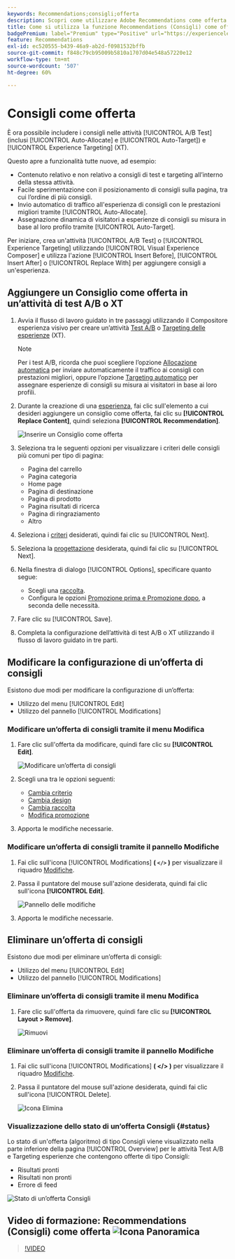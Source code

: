 ```yaml
---
keywords: Recommendations;consigli;offerta
description: Scopri come utilizzare Adobe Recommendations come offerta all’interno di test A/B (tra cui Allocazione automatica e Targeting automatico) e attività di Experience Targeting (XT).
title: Come si utilizza la funzione Recommendations (Consigli) come offerta in altri tipi di attività?
badgePremium: label="Premium" type="Positive" url="https://experienceleague.adobe.com/docs/target/using/introduction/intro.html?lang=it#premium newtab=true" tooltip="Scopri cosa è incluso in Target Premium."
feature: Recommendations
exl-id: ec520555-b439-46a9-ab2d-f0981532bffb
source-git-commit: f848c79cb95009b5810a1707d04e548a57220e12
workflow-type: tm+mt
source-wordcount: '507'
ht-degree: 60%

---
```


# Consigli come offerta

È ora possibile includere i consigli nelle attività [!UICONTROL A/B Test] (inclusi [!UICONTROL Auto-Allocate] e [!UICONTROL Auto-Target]) e [!UICONTROL Experience Targeting] (XT).

Questo apre a funzionalità tutte nuove, ad esempio:

* Contenuto relativo e non relativo a consigli di test e targeting all’interno della stessa attività.
* Facile sperimentazione con il posizionamento di consigli sulla pagina, tra cui l’ordine di più consigli.
* Invio automatico di traffico all&#39;esperienza di consigli con le prestazioni migliori tramite [!UICONTROL Auto-Allocate].
* Assegnazione dinamica di visitatori a esperienze di consigli su misura in base al loro profilo tramite [!UICONTROL Auto-Target].

Per iniziare, crea un&#39;attività [!UICONTROL A/B Test] o [!UICONTROL Experience Targeting] utilizzando [!UICONTROL Visual Experience Composer] e utilizza l&#39;azione [!UICONTROL Insert Before], [!UICONTROL Insert After] o [!UICONTROL Replace With] per aggiungere consigli a un&#39;esperienza.

## Aggiungere un Consiglio come offerta in un’attività di test A/B o XT

1. Avvia il flusso di lavoro guidato in tre passaggi utilizzando il Compositore esperienza visivo per creare un’attività [Test A/B](/help/main/c-activities/t-test-ab/t-test-create-ab/test-create-ab.md) o [Targeting delle esperienze](/help/main/c-activities/t-experience-target/t-xt-create/xt-create.md) (XT).

   >[!NOTE]
   >
   >Per i test A/B, ricorda che puoi scegliere l’opzione [Allocazione automatica](/help/main/c-activities/automated-traffic-allocation/automated-traffic-allocation.md) per inviare automaticamente il traffico ai consigli con prestazioni migliori, oppure l’opzione [Targeting automatico](/help/main/c-activities/auto-target/auto-target-to-optimize.md) per assegnare esperienze di consigli su misura ai visitatori in base ai loro profili.

1. Durante la creazione di una [esperienza](/help/main/c-experiences/c-visual-experience-composer/viztarget-options.md), fai clic sull&#39;elemento a cui desideri aggiungere un consiglio come offerta, fai clic su **[!UICONTROL Replace Content]**, quindi seleziona **[!UICONTROL Recommendation]**.

   ![Inserire un Consiglio come offerta](/help/main/c-recommendations/t-create-recs-activity/assets/recs-as-offer.png)

1. Seleziona tra le seguenti opzioni per visualizzare i criteri delle consigli più comuni per tipo di pagina:

   * Pagina del carrello
   * Pagina categoria
   * Home page
   * Pagina di destinazione
   * Pagina di prodotto
   * Pagina risultati di ricerca
   * Pagina di ringraziamento
   * Altro

1. Seleziona i [criteri](/help/main/c-recommendations/c-algorithms/algorithms.md) desiderati, quindi fai clic su [!UICONTROL Next].
1. Seleziona la [progettazione](/help/main/c-recommendations/c-design-overview/design-overview.md) desiderata, quindi fai clic su [!UICONTROL Next].
1. Nella finestra di dialogo [!UICONTROL Options], specificare quanto segue:

   * Scegli una [raccolta](/help/main/c-recommendations/c-products/collections.md).
   * Configura le opzioni [Promozione prima e Promozione dopo](/help/main/c-recommendations/t-create-recs-activity/adding-promotions.md), a seconda delle necessità.

1. Fare clic su [!UICONTROL Save].
1. Completa la configurazione dell’attività di test A/B o XT utilizzando il flusso di lavoro guidato in tre parti.

## Modificare la configurazione di un’offerta di consigli

Esistono due modi per modificare la configurazione di un’offerta:

* Utilizzo del menu [!UICONTROL Edit]
* Utilizzo del pannello [!UICONTROL Modifications]

### Modificare un’offerta di consigli tramite il menu Modifica

1. Fare clic sull&#39;offerta da modificare, quindi fare clic su **[!UICONTROL Edit]**.

   ![Modificare un’offerta di consigli](/help/main/c-recommendations/assets/recs-offer-edit.png)

1. Scegli una tra le opzioni seguenti:

   * [Cambia criterio](/help/main/c-recommendations/c-algorithms/algorithms.md)
   * [Cambia design](/help/main/c-recommendations/c-design-overview/design-overview.md)
   * [Cambia raccolta](/help/main/c-recommendations/c-products/collections.md)
   * [Modifica promozione](/help/main/c-recommendations/t-create-recs-activity/adding-promotions.md)

1. Apporta le modifiche necessarie.

### Modificare un’offerta di consigli tramite il pannello Modifiche

1. Fai clic sull&#39;icona [!UICONTROL Modifications] **( `</>` )** per visualizzare il riquadro [Modifiche](/help/main/c-experiences/c-visual-experience-composer/c-vec-code-editor/vec-code-editor.md).
1. Passa il puntatore del mouse sull&#39;azione desiderata, quindi fai clic sull&#39;icona **[!UICONTROL Edit]**.

   ![Pannello delle modifiche](/help/main/c-recommendations/assets/recs-offer-modifications.png)

1. Apporta le modifiche necessarie.

## Eliminare un’offerta di consigli

Esistono due modi per eliminare un’offerta di consigli:

* Utilizzo del menu [!UICONTROL Edit]
* Utilizzo del pannello [!UICONTROL Modifications]

### Eliminare un’offerta di consigli tramite il menu Modifica

1. Fare clic sull&#39;offerta da rimuovere, quindi fare clic su **[!UICONTROL Layout > Remove]**.

   ![Rimuovi](/help/main/c-recommendations/assets/recs-offer-remove.png)

### Eliminare un’offerta di consigli tramite il pannello Modifiche

1. Fai clic sull&#39;icona [!UICONTROL Modifications] **( &lt;/> )** per visualizzare il riquadro [Modifiche](/help/main/c-experiences/c-visual-experience-composer/c-vec-code-editor/vec-code-editor.md).
1. Passa il puntatore del mouse sull&#39;azione desiderata, quindi fai clic sull&#39;icona [!UICONTROL Delete].

   ![Icona Elimina](/help/main/c-recommendations/assets/recs-offer-delete.png)

### Visualizzazione dello stato di un’offerta Consigli {#status}

Lo stato di un&#39;offerta (algoritmo) di tipo Consigli viene visualizzato nella parte inferiore della pagina [!UICONTROL Overview] per le attività Test A/B e Targeting esperienze che contengono offerte di tipo Consigli:

* Risultati pronti
* Risultati non pronti
* Errore di feed

![Stato di un’offerta Consigli](/help/main/c-recommendations/assets/recs-offer-status.png)

## Video di formazione: Recommendations (Consigli) come offerta ![Icona Panoramica](/help/main/assets/overview.png)

>[!VIDEO](https://video.tv.adobe.com/v/28878)
